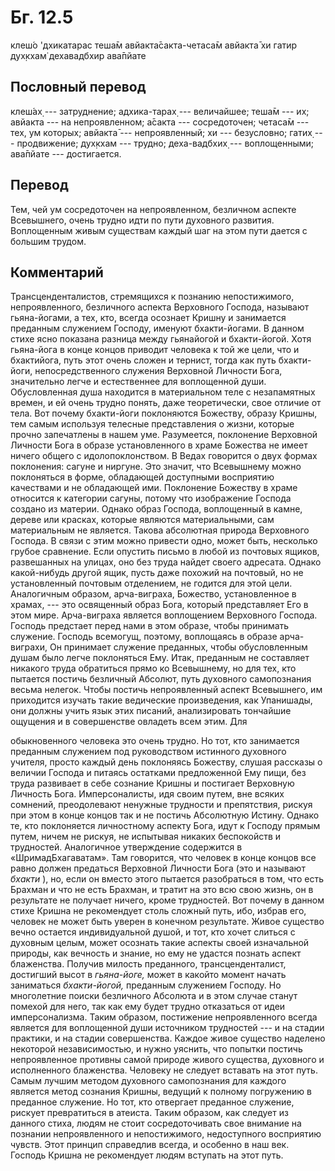 # Бг. 12.5

клеш́о 'дхикатарас теша̄м авйакта̄сакта-четаса̄м авйакта̄ хи гатир дух̣кхам̇
дехавадбхир ава̄пйате

## Пословный перевод

клеш́ах̣ --- затруднение; адхика-тарах̣ --- величайшее; теша̄м --- их;
авйакта --- на непроявленном; а̄сакта --- сосредоточен; четаса̄м --- тех,
ум которых; авйакта̄ --- непроявленный; хи --- безусловно; гатих̣ ---
продвижение; дух̣кхам --- трудно; деха-вадбхих̣ --- воплощенными; ава̄пйате
--- достигается.

## Перевод

Тем, чей ум сосредоточен на непроявленном, безличном аспекте Всевышнего,
очень трудно идти по пути духовного развития. Воплощенным живым
существам каждый шаг на этом пути дается с большим трудом.

## Комментарий

Трансценденталистов, стремящихся к познанию непостижимого,
непроявленного, безличного аспекта Верховного Господа, называют
гьяна-йогами, а тех, кто, всегда осознает Кришну и занимается преданным
служением Господу, именуют бхакти-йогами. В данном стихе ясно показана
разница между гьянайогой и бхакти-йогой. Хотя гьяна-йога в конце концов
приводит человека к той же цели, что и бхактийога, путь этот очень
сложен и тернист, тогда как путь бхакти-йоги, непосредственного служения
Верховной Личности Бога, значительно легче и естественнее для
воплощенной души. Обусловленная душа находится в материальном теле с
незапамятных времен, и ей очень трудно понять, даже теоретически, свое
отличие от тела. Вот почему бхакти-йоги поклоняются Божеству, образу
Кришны, тем самым используя телесные представления о жизни, которые
прочно запечатлены в нашем уме. Разумеется, поклонение Верховной
Личности Бога в образе установленного в храме Божества не имеет ничего
общего с идолопоклонством. В Ведах говорится о двух формах поклонения:
сагуне и ниргуне. Это значит, что Всевышнему можно поклоняться в форме,
обладающей доступными восприятию качествами и не обладающей ими.
Поклонение Божеству в храме относится к категории сагуны, потому что
изображение Господа создано из материи. Однако образ Господа,
воплощенный в камне, дереве или красках, которые являются материальными,
сам материальным не является. Такова абсолютная природа Верховного
Господа. В связи с этим можно привести одно, может быть, несколько
грубое сравнение. Если опустить письмо в любой из почтовых ящиков,
развешанных на улицах, оно без труда найдет своего адресата. Однако
какой-нибудь другой ящик, пусть даже похожий на почтовый, но не
установленный почтовым отделением, не годится для этой цели. Аналогичным
образом, арча-виграха, Божество, установленное в храмах, --- это
освященный образ Бога, который представляет Его в этом мире.
Арча-виграха является воплощением Верховного Господа. Господь предстает
перед нами в этом образе, чтобы принимать служение. Господь всемогущ,
поэтому, воплощаясь в образе арча-виграхи, Он принимает служение
преданных, чтобы обусловленным душам было легче поклоняться Ему. Итак,
преданным не составляет никакого труда обратиться прямо ко Всевышнему,
но для тех, кто пытается постичь безличный Абсолют, путь духовного
самопознания весьма нелегок. Чтобы постичь непроявленный аспект
Всевышнего, им приходится изучать такие ведические произведения, как
Упанишады, они должны учить язык этих писаний, анализировать тончайшие
ощущения и в совершенстве овладеть всем этим. Для

обыкновенного человека это очень трудно. Но тот, кто занимается
преданным служением под руководством истинного духовного учителя, просто
каждый день поклоняясь Божеству, слушая рассказы о величии Господа и
питаясь остатками предложенной Ему пищи, без труда развивает в себе
сознание Кришны и постигает Верховную Личность Бога. Имперсоналисты, идя
своим путем, вне всяких сомнений, преодолевают ненужные трудности и
препятствия, рискуя при этом в конце концов так и не постичь Абсолютную
Истину. Однако те, кто поклоняется личностному аспекту Бога, идут к
Господу прямым путем, ничем не рискуя, не испытывая никаких беспокойств
и трудностей. Аналогичное утверждение содержится в «ШримадБхагаватам».
Там говорится, что человек в конце концов все равно должен предаться
Верховной Личности Бога (это и называют *бхакти* ), но, если он вместо
этого пытается разобраться в том, что есть Брахман и что не есть
Брахман, и тратит на это всю свою жизнь, он в результате не получает
ничего, кроме трудностей. Вот почему в данном стихе Кришна не
рекомендует столь сложный путь, ибо, избрав его, человек не может быть
уверен в конечном результате. Живое существо вечно остается
индивидуальной душой, и тот, кто хочет слиться с духовным целым, может
осознать такие аспекты своей изначальной природы, как вечность и знание,
но ему не удастся познать аспект блаженства. Получив милость преданного,
трансценденталист, достигший высот в *гьяна-йоге,* может в какойто
момент начать заниматься *бхакти-йогой,* преданным служением Господу. Но
многолетние поиски безличного Абсолюта и в этом случае станут помехой
для него, так как ему будет трудно отказаться от идеи имперсонализма.
Таким образом, постижение непроявленного всегда является для воплощенной
души источником трудностей --- и на стадии практики, и на стадии
совершенства. Каждое живое существо наделено некоторой независимостью, и
нужно уяснить, что попытки постичь непроявленное противны самой природе
живого существа, духовного и исполненного блаженства. Человеку не
следует вставать на этот путь. Самым лучшим методом духовного
самопознания для каждого является метод сознания Кришны, ведущий к
полному погружению в преданное служение. Но тот, кто отвергает преданное
служение, рискует превратиться в атеиста. Таким образом, как следует из
данного стиха, людям не стоит сосредоточивать свое внимание на познании
непроявленного и непостижимого, недоступного восприятию чувств. Этот
принцип справедлив всегда, и особенно в наш век. Господь Кришна не
рекомендует людям вступать на этот путь.
